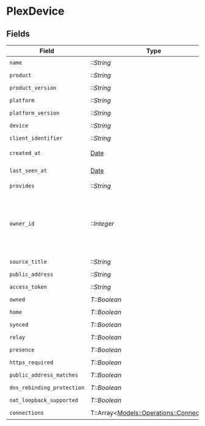 # PlexDevice


## Fields

| Field                                                                               | Type                                                                                | Required                                                                            | Description                                                                         | Example                                                                             |
| ----------------------------------------------------------------------------------- | ----------------------------------------------------------------------------------- | ----------------------------------------------------------------------------------- | ----------------------------------------------------------------------------------- | ----------------------------------------------------------------------------------- |
| `name`                                                                              | *::String*                                                                          | :heavy_check_mark:                                                                  | N/A                                                                                 |                                                                                     |
| `product`                                                                           | *::String*                                                                          | :heavy_check_mark:                                                                  | N/A                                                                                 |                                                                                     |
| `product_version`                                                                   | *::String*                                                                          | :heavy_check_mark:                                                                  | N/A                                                                                 |                                                                                     |
| `platform`                                                                          | *::String*                                                                          | :heavy_check_mark:                                                                  | N/A                                                                                 |                                                                                     |
| `platform_version`                                                                  | *::String*                                                                          | :heavy_check_mark:                                                                  | N/A                                                                                 |                                                                                     |
| `device`                                                                            | *::String*                                                                          | :heavy_check_mark:                                                                  | N/A                                                                                 |                                                                                     |
| `client_identifier`                                                                 | *::String*                                                                          | :heavy_check_mark:                                                                  | N/A                                                                                 |                                                                                     |
| `created_at`                                                                        | [Date](https://ruby-doc.org/stdlib-2.6.1/libdoc/date/rdoc/Date.html)                | :heavy_check_mark:                                                                  | N/A                                                                                 | 2019-06-24T11:38:02Z                                                                |
| `last_seen_at`                                                                      | [Date](https://ruby-doc.org/stdlib-2.6.1/libdoc/date/rdoc/Date.html)                | :heavy_check_mark:                                                                  | N/A                                                                                 | 2019-06-24T11:38:02Z                                                                |
| `provides`                                                                          | *::String*                                                                          | :heavy_check_mark:                                                                  | N/A                                                                                 |                                                                                     |
| `owner_id`                                                                          | *::Integer*                                                                         | :heavy_check_mark:                                                                  | ownerId is null when the device is owned by the token used to send the request      |                                                                                     |
| `source_title`                                                                      | *::String*                                                                          | :heavy_check_mark:                                                                  | N/A                                                                                 |                                                                                     |
| `public_address`                                                                    | *::String*                                                                          | :heavy_check_mark:                                                                  | N/A                                                                                 |                                                                                     |
| `access_token`                                                                      | *::String*                                                                          | :heavy_check_mark:                                                                  | N/A                                                                                 |                                                                                     |
| `owned`                                                                             | *T::Boolean*                                                                        | :heavy_check_mark:                                                                  | N/A                                                                                 |                                                                                     |
| `home`                                                                              | *T::Boolean*                                                                        | :heavy_check_mark:                                                                  | N/A                                                                                 |                                                                                     |
| `synced`                                                                            | *T::Boolean*                                                                        | :heavy_check_mark:                                                                  | N/A                                                                                 |                                                                                     |
| `relay`                                                                             | *T::Boolean*                                                                        | :heavy_check_mark:                                                                  | N/A                                                                                 |                                                                                     |
| `presence`                                                                          | *T::Boolean*                                                                        | :heavy_check_mark:                                                                  | N/A                                                                                 |                                                                                     |
| `https_required`                                                                    | *T::Boolean*                                                                        | :heavy_check_mark:                                                                  | N/A                                                                                 |                                                                                     |
| `public_address_matches`                                                            | *T::Boolean*                                                                        | :heavy_check_mark:                                                                  | N/A                                                                                 |                                                                                     |
| `dns_rebinding_protection`                                                          | *T::Boolean*                                                                        | :heavy_check_mark:                                                                  | N/A                                                                                 |                                                                                     |
| `nat_loopback_supported`                                                            | *T::Boolean*                                                                        | :heavy_check_mark:                                                                  | N/A                                                                                 |                                                                                     |
| `connections`                                                                       | T::Array<[Models::Operations::Connections](../../models/operations/connections.md)> | :heavy_check_mark:                                                                  | N/A                                                                                 |                                                                                     |